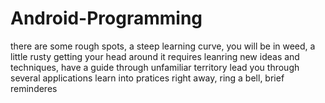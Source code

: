 # Android-Programming

there are some rough spots, a steep learning curve, you will be in weed, a little rusty
 getting your head around it requires leanring new ideas and techniques, have a guide through unfamiliar territory 
lead you through several applications 
learn into pratices right away, ring a bell, brief reminderes 
















